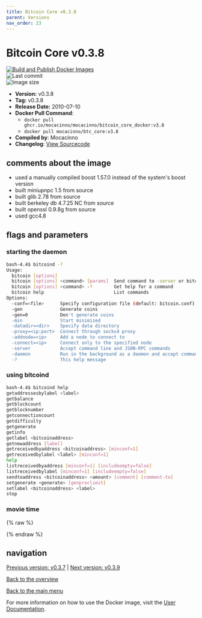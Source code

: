 ```yaml
---
title: Bitcoin Core v0.3.8
parent: Versions
nav_order: 23
---
```


# Bitcoin Core v0.3.8

[![Build and Publish Docker Images](https://github.com/mocacinno/bitcoin_core_docker/actions/workflows/build-and-publish.yml/badge.svg?branch=v3.8)](https://github.com/mocacinno/bitcoin_core_docker/actions/workflows/build-and-publish.yml)  
![Last commit](https://badgen.net/github/last-commit/mocacinno/bitcoin_core_docker/v3.8)  
![Image size](https://badgen.net/docker/size/mocacinno/btc_core/v3.8?color=green)  

- **Version:** v0.3.8
- **Tag:** v0.3.8
- **Release Date:** 2010-07-10
- **Docker Pull Command**:
  - `docker pull ghcr.io/mocacinno/mocacinno/bitcoin_core_docker:v3.8`
  - `docker pull mocacinno/btc_core:v3.8`
- **Compiled by**: Mocacinno
- **Changelog**: [View Sourcecode](https://github.com/bitcoin/bitcoin/tree/v0.3.8)

## comments about the image

- used a manually compiled boost 1.57.0 instead of the system's boost version
- built miniupnpc 1.5 from source
- built glib 2.78 from source
- built berkeley db 4.7.25 NC from source
- built openssl 0.9.8g from source
- used gcc4.8

## flags and parameters

### starting the daemon

```bash
bash-4.4$ bitcoind -?
Usage:
  bitcoin [options]
  bitcoin [options] <command> [params]  Send command to -server or bitcoind
  bitcoin [options] <command> -?        Get help for a command
  bitcoin help                          List commands
Options:
  -conf=<file>      Specify configuration file (default: bitcoin.conf)
  -gen              Generate coins
  -gen=0            Don't generate coins
  -min              Start minimized
  -datadir=<dir>    Specify data directory
  -proxy=<ip:port>  Connect through socks4 proxy
  -addnode=<ip>     Add a node to connect to
  -connect=<ip>     Connect only to the specified node
  -server           Accept command line and JSON-RPC commands
  -daemon           Run in the background as a daemon and accept commands
  -?                This help message
```

### using bitcoind

```bash
bash-4.4$ bitcoind help
getaddressesbylabel <label>
getbalance
getblockcount
getblocknumber
getconnectioncount
getdifficulty
getgenerate
getinfo
getlabel <bitcoinaddress>
getnewaddress [label]
getreceivedbyaddress <bitcoinaddress> [minconf=1]
getreceivedbylabel <label> [minconf=1]
help
listreceivedbyaddress [minconf=1] [includeempty=false]
listreceivedbylabel [minconf=1] [includeempty=false]
sendtoaddress <bitcoinaddress> <amount> [comment] [comment-to]
setgenerate <generate> [genproclimit]
setlabel <bitcoinaddress> <label>
stop
```

### movie time

{% raw %}
<link rel="stylesheet" href="https://mocacinno.com/asciinema-player.css">
   <div id="fullnode"></div>
   <script src="https://mocacinno.com/asciinema-player.min.js"></script>
   <script>
      AsciinemaPlayer.create('./casts/v0.3.8.cast', document.getElementById('fullnode'));
   </script>
{% endraw %}

## navigation

[Previous version: v0.3.7](./v3.7.md) | [Next version: v0.3.9](./v3.9.md)

[Back to the overview](./Readme.md)

[Back to the main menu](../Readme.md)

For more information on how to use the Docker image, visit the [User Documentation](../userdocs/Readme.md).
